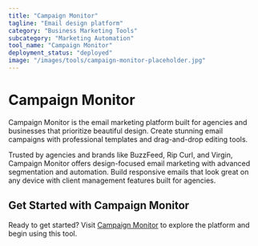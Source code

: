 ```yaml
---
title: "Campaign Monitor"
tagline: "Email design platform"
category: "Business Marketing Tools"
subcategory: "Marketing Automation"
tool_name: "Campaign Monitor"
deployment_status: "deployed"
image: "/images/tools/campaign-monitor-placeholder.jpg"
---
```


# Campaign Monitor

Campaign Monitor is the email marketing platform built for agencies and businesses that prioritize beautiful design. Create stunning email campaigns with professional templates and drag-and-drop editing tools.

Trusted by agencies and brands like BuzzFeed, Rip Curl, and Virgin, Campaign Monitor offers design-focused email marketing with advanced segmentation and automation. Build responsive emails that look great on any device with client management features built for agencies.
## Get Started with Campaign Monitor

Ready to get started? Visit [Campaign Monitor](https://campaignmonitor.com) to explore the platform and begin using this tool.
